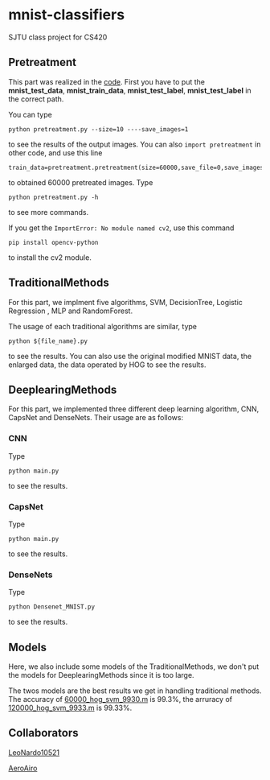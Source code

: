 # mnist-classifiers
SJTU class project for CS420

## Pretreatment

This part was realized in the [code](https://github.com/QLightman/mnist-classifiers/blob/master/traditional_methods/pretreatment.py).
First you have to put the **mnist_test_data**, **mnist_train_data**, **mnist_test_label**, **mnist_test_label** in the correct path.

You can type 
```
python pretreatment.py --size=10 ----save_images=1
```
 to see the results of the output images. You can also `import pretreatment` in other code, and  use this line  
  ```
  train_data=pretreatment.pretreatment(size=60000,save_file=0,save_images=0,rotate=0,hog=0)
  ```
   to obtained 60000 pretreated images.
Type 
```
python pretreatment.py -h 
```
to see more commands.

If you get the `ImportError: No module named cv2`, use this command
```
pip install opencv-python
```
to install the cv2 module.

## TraditionalMethods
For this part, we implment five algorithms, SVM, DecisionTree, Logistic Regression , MLP and RandomForest.

The usage of each traditional algorithms are similar, type
```
python ${file_name}.py
```
to see the results. You can also use the original modified MNIST data, the enlarged data, the data operated by HOG to see the results.

## DeeplearingMethods
For this part, we implemented three different deep learning algorithm, CNN, CapsNet and DenseNets. Their usage are as follows:
### CNN
Type
```
python main.py
```
to see the results.

### CapsNet
Type
```
python main.py
```
to see the results.

### DenseNets
Type
```
python Densenet_MNIST.py
```
to see the results.

## Models
Here, we also include some models of the TraditionalMethods, we don't put the models for DeeplearingMethods since it is too large.

The twos models are the best results we get in handling traditional methods. The accuracy of [60000_hog_svm_9930.m](https://github.com/QLightman/mnist-classifiers/blob/master/model/60000_hog_svm_9930.m) is 99.3%, the arruracy of [120000_hog_svm_9933.m](https://github.com/QLightman/mnist-classifiers/blob/master/model/120000_hog_svm_9933.m) is 99.33%.

## Collaborators
[LeoNardo10521](https://github.com/LeoNardo10521)

[AeroAiro](https://github.com/AeroAiro)